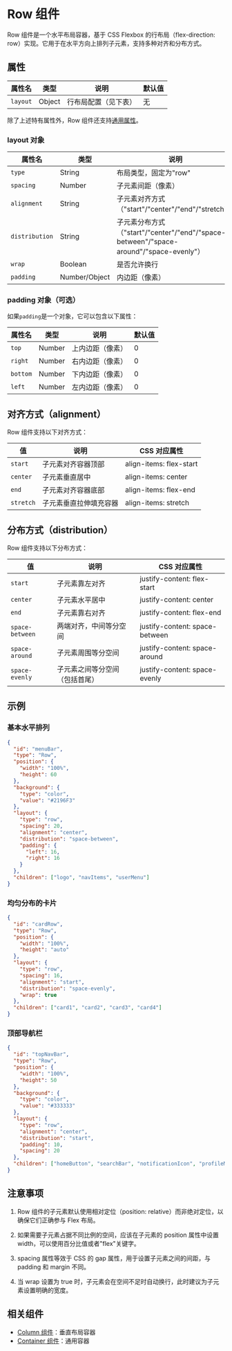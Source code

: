 # Row 组件

Row 组件是一个水平布局容器，基于 CSS Flexbox 的行布局（flex-direction: row）实现。它用于在水平方向上排列子元素，支持多种对齐和分布方式。

## 属性

| 属性名   | 类型   | 说明                 | 默认值 |
| -------- | ------ | -------------------- | ------ |
| `layout` | Object | 行布局配置（见下表） | 无     |

除了上述特有属性外，Row 组件还支持[通用属性](../basics.md#通用属性)。

### layout 对象

| 属性名         | 类型          | 说明                                                                                   | 默认值  |
| -------------- | ------------- | -------------------------------------------------------------------------------------- | ------- |
| `type`         | String        | 布局类型，固定为"row"                                                                  | "row"   |
| `spacing`      | Number        | 子元素间距（像素）                                                                     | 0       |
| `alignment`    | String        | 子元素对齐方式（"start"/"center"/"end"/"stretch"）                                     | "start" |
| `distribution` | String        | 子元素分布方式（"start"/"center"/"end"/"space-between"/"space-around"/"space-evenly"） | "start" |
| `wrap`         | Boolean       | 是否允许换行                                                                           | false   |
| `padding`      | Number/Object | 内边距（像素）                                                                         | 0       |

### padding 对象（可选）

如果`padding`是一个对象，它可以包含以下属性：

| 属性名   | 类型   | 说明             | 默认值 |
| -------- | ------ | ---------------- | ------ |
| `top`    | Number | 上内边距（像素） | 0      |
| `right`  | Number | 右内边距（像素） | 0      |
| `bottom` | Number | 下内边距（像素） | 0      |
| `left`   | Number | 左内边距（像素） | 0      |

## 对齐方式（alignment）

Row 组件支持以下对齐方式：

| 值        | 说明                   | CSS 对应属性            |
| --------- | ---------------------- | ----------------------- |
| `start`   | 子元素对齐容器顶部     | align-items: flex-start |
| `center`  | 子元素垂直居中         | align-items: center     |
| `end`     | 子元素对齐容器底部     | align-items: flex-end   |
| `stretch` | 子元素垂直拉伸填充容器 | align-items: stretch    |

## 分布方式（distribution）

Row 组件支持以下分布方式：

| 值              | 说明                           | CSS 对应属性                   |
| --------------- | ------------------------------ | ------------------------------ |
| `start`         | 子元素靠左对齐                 | justify-content: flex-start    |
| `center`        | 子元素水平居中                 | justify-content: center        |
| `end`           | 子元素靠右对齐                 | justify-content: flex-end      |
| `space-between` | 两端对齐，中间等分空间         | justify-content: space-between |
| `space-around`  | 子元素周围等分空间             | justify-content: space-around  |
| `space-evenly`  | 子元素之间等分空间（包括首尾） | justify-content: space-evenly  |

## 示例

### 基本水平排列

```json
{
  "id": "menuBar",
  "type": "Row",
  "position": {
    "width": "100%",
    "height": 60
  },
  "background": {
    "type": "color",
    "value": "#2196F3"
  },
  "layout": {
    "type": "row",
    "spacing": 20,
    "alignment": "center",
    "distribution": "space-between",
    "padding": {
      "left": 16,
      "right": 16
    }
  },
  "children": ["logo", "navItems", "userMenu"]
}
```

### 均匀分布的卡片

```json
{
  "id": "cardRow",
  "type": "Row",
  "position": {
    "width": "100%",
    "height": "auto"
  },
  "layout": {
    "type": "row",
    "spacing": 16,
    "alignment": "start",
    "distribution": "space-evenly",
    "wrap": true
  },
  "children": ["card1", "card2", "card3", "card4"]
}
```

### 顶部导航栏

```json
{
  "id": "topNavBar",
  "type": "Row",
  "position": {
    "width": "100%",
    "height": 50
  },
  "background": {
    "type": "color",
    "value": "#333333"
  },
  "layout": {
    "type": "row",
    "alignment": "center",
    "distribution": "start",
    "padding": 10,
    "spacing": 20
  },
  "children": ["homeButton", "searchBar", "notificationIcon", "profileMenu"]
}
```

## 注意事项

1. Row 组件的子元素默认使用相对定位（position: relative）而非绝对定位，以确保它们正确参与 Flex 布局。

2. 如果需要子元素占据不同比例的空间，应该在子元素的 position 属性中设置 width，可以使用百分比值或者"flex"关键字。

3. spacing 属性等效于 CSS 的 gap 属性，用于设置子元素之间的间距，与 padding 和 margin 不同。

4. 当 wrap 设置为 true 时，子元素会在空间不足时自动换行，此时建议为子元素设置明确的宽度。

## 相关组件

- [Column 组件](./column.md)：垂直布局容器
- [Container 组件](./container.md)：通用容器
